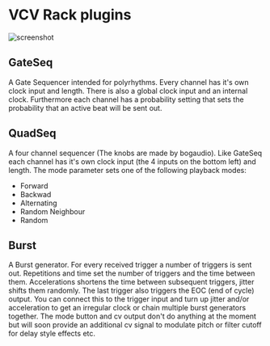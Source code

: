 # VCV Rack plugins

![screenshot](https://github.com/Aepelzen/AepelzensModules/blob/master/images/screenshot.png)

## GateSeq

A Gate Sequencer intended for polyrhythms. Every channel has it's own clock input and length. There is also a global clock input and an internal clock.
Furthermore each channel has a probability setting that sets the probability that an active beat will be sent out.

## QuadSeq

A four channel sequencer (The knobs are made by bogaudio). Like GateSeq each channel has it's own clock input (the 4 inputs on the bottom left) and length. The mode parameter sets one of the following playback modes:
* Forward
* Backwad
* Alternating
* Random Neighbour
* Random

## Burst

A Burst generator. For every received trigger a number of triggers is sent out.
Repetitions and time set the number of triggers and the time between them. Accelerations shortens the time between subsequent triggers, jitter shifts them randomly.
The last trigger also triggers the EOC (end of cycle) output. You can connect this to the trigger input and turn up jitter and/or acceleration to get an irregular clock or chain multiple burst generators together.
The mode button and cv output don't do anything at the moment but will soon provide an additional cv signal to modulate pitch or filter cutoff for delay style effects etc.
